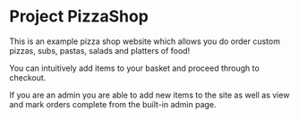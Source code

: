 # Project PizzaShop

This is an example pizza shop website which allows you do order custom pizzas, subs, pastas, salads and platters of food!

You can intuitively add items to your basket and proceed through to checkout.

If you are an admin you are able to add new items to the site as well as view and mark orders complete from the built-in admin page.
